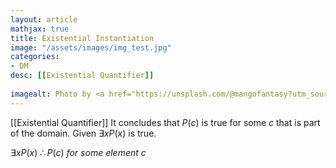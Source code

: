 ```yaml
---
layout: article
mathjax: true
title: Existential Instantiation
image: "/assets/images/img_test.jpg"
categories:
- DM
desc: [[Existential Quantifier]]
 
imagealt: Photo by <a href="https://unsplash.com/@mangofantasy?utm_source=unsplash&utm_medium=referral&utm_content=creditCopyText">Tim Johnson</a> on <a href="https://unsplash.com/s/photos/logic?utm_source=unsplash&utm_medium=referral&utm_content=creditCopyText">Unsplash</a>
---
```

[[Existential Quantifier]]
It concludes that $P(c)$ is true for some $c$ that is part of the domain. Given $\exists xP(x)$ is true.

$\exists xP(x)$
$\therefore P(c)\ for\ some\ element\ c$